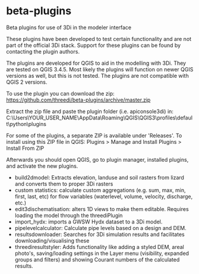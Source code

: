 # beta-plugins
Beta plugins for use of 3Di in the modeler interface

These plugins have been developed to test certain functionality and are not part of the official 3Di stack. Support for these plugins can be found by contacting the plugin authors. 

The plugins are developed for QGIS to aid in the modelling with 3Di. They are tested on QGIS 3.4.5. Most likely the plugins will function on newer QGIS versions as well, but this is not tested. The plugins are not compatible with QGIS 2 versions. 

To use the plugin you can download the zip:
https://github.com/threedi/beta-plugins/archive/master.zip

Extract the zip file and paste the plugin folder (i.e. apiconsole3di) in:
C:\Users\YOUR_USER_NAME\AppData\Roaming\QGIS\QGIS3\profiles\default\python\plugins

For some of the plugins, a separate ZIP is available under 'Releases'. To install using this ZIP file in QGIS: Plugins > Manage and Install Plugins > Install From ZIP

Afterwards you should open QGIS, go to plugin manager, installed plugins, and activate the new plugins.

- build2dmodel: Extracts elevation, landuse and soil rasters from lizard and converts them to proper 3Di rasters
- custom statistics: calculate custom aggregations (e.g. sum, max, min, first, last, etc) for flow variables (waterlevel, volume, velocity, discharge, etc.)
- edit3dischematisation: alters 1D views to make them editable. Requires loading the model through the threediPlugin
- import_hydx: imports a GWSW Hydx dataset to a 3Di model.
- pipelevelcalculator: Calculate pipe levels based on a design and DEM.
- resultsdownloader: Searches for 3Di simulation results and facilitates downloading/visualising these
- threediresultstyler: Adds functionality like adding a styled DEM, areal photo's, saving/loading settings in the Layer menu (visibility, expanded groups and filters) and showing Courant numbers of the calculated results.
